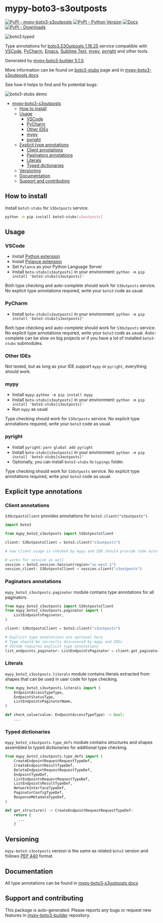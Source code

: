 <a id="mypy-boto3-s3outposts"></a>

# mypy-boto3-s3outposts

[![PyPI - mypy-boto3-s3outposts](https://img.shields.io/pypi/v/mypy-boto3-s3outposts.svg?color=blue)](https://pypi.org/project/mypy-boto3-s3outposts)
[![PyPI - Python Version](https://img.shields.io/pypi/pyversions/mypy-boto3-s3outposts.svg?color=blue)](https://pypi.org/project/mypy-boto3-s3outposts)
[![Docs](https://img.shields.io/readthedocs/mypy-boto3-builder.svg?color=blue)](https://mypy-boto3-builder.readthedocs.io/)
[![PyPI - Downloads](https://img.shields.io/pypi/dw/mypy-boto3-s3outposts?color=blue)](https://pypistats.org/packages/mypy-boto3-s3outposts)

![boto3.typed](https://github.com/vemel/mypy_boto3_builder/raw/master/logo.png)

Type annotations for
[boto3.S3Outposts 1.18.25](https://boto3.amazonaws.com/v1/documentation/api/1.18.25/reference/services/s3outposts.html#S3Outposts)
service compatible with [VSCode](https://code.visualstudio.com/),
[PyCharm](https://www.jetbrains.com/pycharm/),
[Emacs](https://www.gnu.org/software/emacs/),
[Sublime Text](https://www.sublimetext.com/),
[mypy](https://github.com/python/mypy),
[pyright](https://github.com/microsoft/pyright) and other tools.

Generated by
[mypy-boto3-builder 5.1.0](https://github.com/vemel/mypy_boto3_builder).

More information can be found on
[boto3-stubs](https://pypi.org/project/boto3-stubs/) page and in
[mypy-boto3-s3outposts docs](https://vemel.github.io/boto3_stubs_docs/mypy_boto3_s3outposts/)

See how it helps to find and fix potential bugs:

![boto3-stubs demo](https://github.com/vemel/mypy_boto3_builder/raw/master/demo.gif)

- [mypy-boto3-s3outposts](#mypy-boto3-s3outposts)
  - [How to install](#how-to-install)
  - [Usage](#usage)
    - [VSCode](#vscode)
    - [PyCharm](#pycharm)
    - [Other IDEs](#other-ides)
    - [mypy](#mypy)
    - [pyright](#pyright)
  - [Explicit type annotations](#explicit-type-annotations)
    - [Client annotations](#client-annotations)
    - [Paginators annotations](#paginators-annotations)
    - [Literals](#literals)
    - [Typed dictionaries](#typed-dictionaries)
  - [Versioning](#versioning)
  - [Documentation](#documentation)
  - [Support and contributing](#support-and-contributing)

<a id="how-to-install"></a>

## How to install

Install `boto3-stubs` for `S3Outposts` service.

```bash
python -m pip install boto3-stubs[s3outposts]
```

<a id="usage"></a>

## Usage

<a id="vscode"></a>

### VSCode

- Install
  [Python extension](https://marketplace.visualstudio.com/items?itemName=ms-python.python)
- Install
  [Pylance extension](https://marketplace.visualstudio.com/items?itemName=ms-python.vscode-pylance)
- Set `Pylance` as your Python Language Server
- Install `boto-stubs[s3outposts]` in your environment:
  `python -m pip install 'boto3-stubs[s3outposts]'`

Both type checking and auto-complete should work for `S3Outposts` service. No
explicit type annotations required, write your `boto3` code as usual.

<a id="pycharm"></a>

### PyCharm

- Install `boto-stubs[s3outposts]` in your environment:
  `python -m pip install 'boto3-stubs[s3outposts]'`

Both type checking and auto-complete should work for `S3Outposts` service. No
explicit type annotations required, write your `boto3` code as usual.
Auto-complete can be slow on big projects or if you have a lot of installed
`boto3-stubs` submodules.

<a id="other-ides"></a>

### Other IDEs

Not tested, but as long as your IDE support `mypy` or `pyright`, everything
should work.

<a id="mypy"></a>

### mypy

- Install `mypy`: `python -m pip install mypy`
- Install `boto-stubs[s3outposts]` in your environment:
  `python -m pip install 'boto3-stubs[s3outposts]'`
- Run `mypy` as usual

Type checking should work for `S3Outposts` service. No explicit type
annotations required, write your `boto3` code as usual.

<a id="pyright"></a>

### pyright

- Install `pyright`: `yarn global add pyright`
- Install `boto-stubs[s3outposts]` in your environment:
  `python -m pip install 'boto3-stubs[s3outposts]'`
- Optionally, you can install `boto3-stubs` to `typings` folder.

Type checking should work for `S3Outposts` service. No explicit type
annotations required, write your `boto3` code as usual.

<a id="explicit-type-annotations"></a>

## Explicit type annotations

<a id="client-annotations"></a>

### Client annotations

`S3OutpostsClient` provides annotations for `boto3.client("s3outposts")`.

```python
import boto3

from mypy_boto3_s3outposts import S3OutpostsClient

client: S3OutpostsClient = boto3.client("s3outposts")

# now client usage is checked by mypy and IDE should provide code auto-complete

# works for session as well
session = boto3.session.Session(region="us-west-1")
session_client: S3OutpostsClient = session.client("s3outposts")
```

<a id="paginators-annotations"></a>

### Paginators annotations

`mypy_boto3_s3outposts.paginator` module contains type annotations for all
paginators.

```python
from mypy_boto3_s3outposts import S3OutpostsClient
from mypy_boto3_s3outposts.paginator import (
    ListEndpointsPaginator,
)

client: S3OutpostsClient = boto3.client("s3outposts")

# Explicit type annotations are optional here
# Type should be correctly discovered by mypy and IDEs
# VSCode requires explicit type annotations
list_endpoints_paginator: ListEndpointsPaginator = client.get_paginator("list_endpoints")
```

<a id="literals"></a>

### Literals

`mypy_boto3_s3outposts.literals` module contains literals extracted from shapes
that can be used in user code for type checking.

```python
from mypy_boto3_s3outposts.literals import (
    EndpointAccessTypeType,
    EndpointStatusType,
    ListEndpointsPaginatorName,
)

def check_value(value: EndpointAccessTypeType) -> bool:
    ...
```

<a id="typed-dictionaries"></a>

### Typed dictionaries

`mypy_boto3_s3outposts.type_defs` module contains structures and shapes
assembled to typed dictionaries for additional type checking.

```python
from mypy_boto3_s3outposts.type_defs import (
    CreateEndpointRequestRequestTypeDef,
    CreateEndpointResultTypeDef,
    DeleteEndpointRequestRequestTypeDef,
    EndpointTypeDef,
    ListEndpointsRequestRequestTypeDef,
    ListEndpointsResultTypeDef,
    NetworkInterfaceTypeDef,
    PaginatorConfigTypeDef,
    ResponseMetadataTypeDef,
)

def get_structure() -> CreateEndpointRequestRequestTypeDef:
    return {
      ...
    }
```

<a id="versioning"></a>

## Versioning

`mypy-boto3-s3outposts` version is the same as related `boto3` version and
follows [PEP 440](https://www.python.org/dev/peps/pep-0440/) format.

<a id="documentation"></a>

## Documentation

All type annotations can be found in
[mypy-boto3-s3outposts docs](https://vemel.github.io/boto3_stubs_docs/mypy_boto3_s3outposts/)

<a id="support-and-contributing"></a>

## Support and contributing

This package is auto-generated. Please reports any bugs or request new features
in [mypy-boto3-builder](https://github.com/vemel/mypy_boto3_builder/issues/)
repository.
